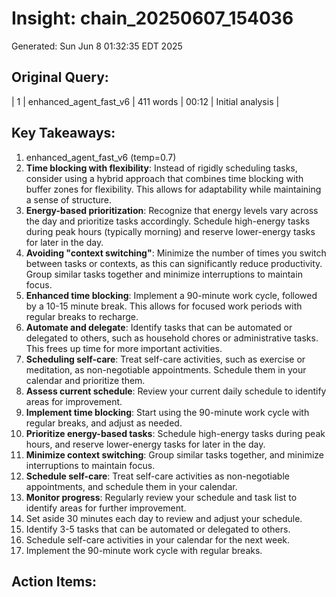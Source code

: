 # Insight: chain_20250607_154036
Generated: Sun Jun  8 01:32:35 EDT 2025

## Original Query:
| 1 | enhanced_agent_fast_v6 | 411 words | 00:12 | Initial analysis |

## Key Takeaways:
1. enhanced_agent_fast_v6 (temp=0.7)
1. **Time blocking with flexibility**: Instead of rigidly scheduling tasks, consider using a hybrid approach that combines time blocking with buffer zones for flexibility. This allows for adaptability while maintaining a sense of structure.
2. **Energy-based prioritization**: Recognize that energy levels vary across the day and prioritize tasks accordingly. Schedule high-energy tasks during peak hours (typically morning) and reserve lower-energy tasks for later in the day.
3. **Avoiding "context switching"**: Minimize the number of times you switch between tasks or contexts, as this can significantly reduce productivity. Group similar tasks together and minimize interruptions to maintain focus.
1. **Enhanced time blocking**: Implement a 90-minute work cycle, followed by a 10-15 minute break. This allows for focused work periods with regular breaks to recharge.
2. **Automate and delegate**: Identify tasks that can be automated or delegated to others, such as household chores or administrative tasks. This frees up time for more important activities.
3. **Scheduling self-care**: Treat self-care activities, such as exercise or meditation, as non-negotiable appointments. Schedule them in your calendar and prioritize them.
1. **Assess current schedule**: Review your current daily schedule to identify areas for improvement.
2. **Implement time blocking**: Start using the 90-minute work cycle with regular breaks, and adjust as needed.
3. **Prioritize energy-based tasks**: Schedule high-energy tasks during peak hours, and reserve lower-energy tasks for later in the day.
4. **Minimize context switching**: Group similar tasks together, and minimize interruptions to maintain focus.
5. **Schedule self-care**: Treat self-care activities as non-negotiable appointments, and schedule them in your calendar.
6. **Monitor progress**: Regularly review your schedule and task list to identify areas for further improvement.
1. Set aside 30 minutes each day to review and adjust your schedule.
2. Identify 3-5 tasks that can be automated or delegated to others.
3. Schedule self-care activities in your calendar for the next week.
4. Implement the 90-minute work cycle with regular breaks.

## Action Items:
